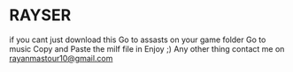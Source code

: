 # RAYSER
if you cant just download this
Go to assasts on your game folder
Go to music
Copy and Paste the milf file in
Enjoy ;)
Any other thing contact me on rayanmastour10@gmail.com
